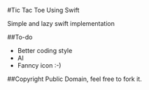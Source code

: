 #Tic Tac Toe Using Swift

Simple and lazy swift implementation

##To-do

- Better coding style
- AI
- Fanncy icon :-)


##Copyright 
Public Domain, feel free to fork it.
